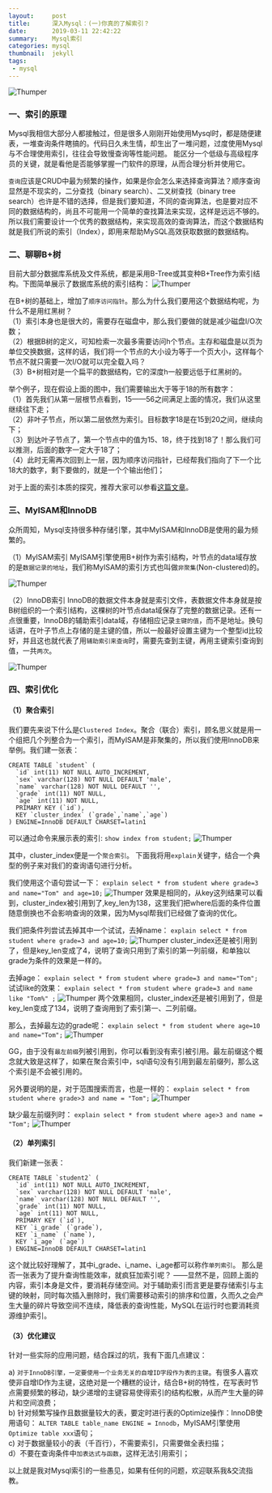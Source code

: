 ```yaml
---
layout:     post
title:      深入Mysql：(一)你真的了解索引？
date:       2019-03-11 22:42:22
summary:    Mysql索引
categories: mysql
thumbnail:  jekyll
tags:
 - mysql
---
```


![Thumper](https://www.fengweishang.com/wp-content/uploads/2019/01/mysql-sysnc-2.jpg) 

### 一、索引的原理 
Mysql我相信大部分人都接触过，但是很多人刚刚开始使用Mysql时，都是随便建表，一堆查询条件瞎搞的。代码日久未生情，却生出了一堆问题，过度使用Mysql与不合理使用索引，往往会导致慢查询等性能问题。 能区分一个低级与高级程序员的关键，就是看他是否能够掌握一门软件的原理，从而合理分析并使用它。

`查询`应该是CRUD中最为频繁的操作，如果是你会怎么来选择查询算法？顺序查询显然是不现实的，二分查找（binary search）、二叉树查找（binary tree search）也许是不错的选择，但是我们要知道，不同的查询算法，也是要对应不同的数据结构的，尚且不可能用一个简单的查找算法来实现，这样是远远不够的。 
所以我们需要设计一个优秀的数据结构，来实现高效的查询算法，而这个数据结构就是我们所说的索引（Index），即用来帮助MySQL高效获取数据的数据结构。

### 二、聊聊B+树 
目前大部分数据库系统及文件系统，都是采用B-Tree或其变种B+Tree作为索引结构。下图简单展示了数据库系统的索引结构：
![Thumper](http://ww1.sinaimg.cn/large/afce444dgy1g0z3g9fv5bj20dq05z0t1.jpg)

在B+树的基础上，增加了`顺序访问指针`。那么为什么我们要用这个数据结构呢，为什么不是用红黑树？  
（1）索引本身也是很大的，需要存在磁盘中，那么我们要做的就是减少磁盘I/O次数；  
（2）根据B树的定义，可知检索一次最多需要访问h个节点。主存和磁盘是以页为单位交换数据，这样的话，我们将一个节点的大小设为等于一个页大小，这样每个节点不就只需要一次I/O就可以完全载入吗？  
（3）B+树相对是一个扁平的数据结构，它的深度h一般要远低于红黑树的。  

举个例子，现在假设上面的图中，我们需要输出大于等于18的所有数字：  
（1）首先我们从第一层根节点看到，15——56之间满足上面的情况，我们从这里继续往下走；  
（2）非叶子节点，所以第二层依然为索引。目标数字18是在15到20之间，继续向下；  
（3）到达叶子节点了，第一个节点中的值为15、18，终于找到18了！那么我们可以推测，后面的数字一定大于18了；  
（4）此时无需再次回到上一层，因为顺序访问指针，已经帮我们指向了下一个比18大的数字，剩下要做的，就是一个个输出他们；  

对于上面的索引本质的探究，推荐大家可以参看[这篇文章][1]。

### 三、MyISAM和InnoDB 

众所周知，Mysql支持很多种存储引擎，其中MyISAM和InnoDB是使用的最为频繁的。

[1]: http://blog.codinglabs.org/articles/theory-of-mysql-index.html

（1）MyISAM索引 
MyISAM引擎使用B+树作为索引结构，叶节点的data域存放的是`数据记录的地址`，我们称MyISAM的索引方式也叫做`非聚集`(Non-clustered)的。

![Thumper](http://ww1.sinaimg.cn/large/afce444dgy1g0z4rlukopj20j80e43yy.jpg)

（2）InnoDB索引 
InnoDB的数据文件本身就是索引文件，表数据文件本身就是按B树组织的一个索引结构，这棵树的叶节点data域保存了完整的数据记录。还有一点很重要，InnoDB的辅助索引data域，存储相应记录`主键的值`，而不是地址。换句话讲，在叶子节点上存储的是主键的值，所以一般最好设置主键为一个整型id比较好，并且这也就代表了用`辅助索引来查询`时，需要先查到主键，再用主键索引查询到值，一共`两次`。

![Thumper](http://ww1.sinaimg.cn/large/afce444dgy1g0z53lfhr6j20d806n0t5.jpg)

### 四、索引优化 
#### （1）聚合索引 
我们要先来说下什么是`Clustered Index`。聚合（联合）索引，顾名思义就是用一个组把几个列整合为一个索引，而MyISAM是非聚集的，所以我们使用InnoDB来举例。我们建一张表：
```
CREATE TABLE `student` (
  `id` int(11) NOT NULL AUTO_INCREMENT,
  `sex` varchar(128) NOT NULL DEFAULT 'male',
  `name` varchar(128) NOT NULL DEFAULT '',
  `grade` int(11) NOT NULL,
  `age` int(11) NOT NULL,
  PRIMARY KEY (`id`),
  KEY `cluster_index` (`grade`,`name`,`age`)
) ENGINE=InnoDB DEFAULT CHARSET=latin1
```

可以通过命令来展示表的索引:
```show index from student;```
![Thumper](http://ww1.sinaimg.cn/large/afce444dgy1g108dch29lj219104dq33.jpg)

其中，cluster_index便是一个`聚合索引`。 
下面我将用`explain`关键字，结合一个典型的例子来对我们的查询语句进行分析。 

我们使用这个语句尝试一下： 
```explain select * from student where grade=3 and name="Tom" and age=10;```
![Thumper](http://ww1.sinaimg.cn/large/afce444dgy1g107z1m6w3j211102rt8m.jpg)
效果是相同的，从key这列结果可以看到，cluster_index被引用到了,key_len为138，这里我们把where后面的条件位置随意倒换也不会影响查询的效果，因为Mysql帮我们已经做了查询的优化。 

我们把条件列尝试去掉其中一个试试，去掉name：
```explain select * from student where grade=3 and age=10;```
![Thumper](http://ww1.sinaimg.cn/large/afce444dgy1g1087up8b6j20xp02rdfq.jpg)
cluster_index还是被引用到了，但是key_len变成了4，说明了查询只用到了索引的第一列前缀，和单独以grade为条件的效果是一样的。

去掉age：
```explain select * from student where grade=3 and name="Tom";```
试试like的效果：
```explain select * from student where grade=3 and name like "Tom%" ;```
![Thumper](http://ww1.sinaimg.cn/large/afce444dgy1g108dy91f2j20z602mjra.jpg)
两个效果相同，cluster_index还是被引用到了，但是key_len变成了134，说明了查询用到了索引第一、二列前缀。

那么，去掉最左边的grade呢：
```explain select * from student where age=10 and name="Tom";```
![Thumper](http://ww1.sinaimg.cn/large/afce444dgy1g108l7mxjaj20rw02sq2t.jpg)

GG，由于没有`最左前缀`列被引用到，你可以看到没有索引被引用。最左前缀这个概念就大致是这样了，如果在聚合索引中，sql语句没有引用到最左前缀列，那么这个索引是不会被引用的。

另外要说明的是，对于范围搜索而言，也是一样的：
```explain select * from student where grade>3 and name = "Tom";```
![Thumper](http://ww1.sinaimg.cn/large/afce444dgy1g108wr8aoyj20xm02sjra.jpg)

缺少最左前缀列时：
```explain select * from student where age>3 and name = "Tom";```
![Thumper](http://ww1.sinaimg.cn/large/afce444dgy1g108x6sy5cj20s602sq2t.jpg)


#### （2）单列索引 

我们新建一张表： 

```
CREATE TABLE `student2` (
  `id` int(11) NOT NULL AUTO_INCREMENT,
  `sex` varchar(128) NOT NULL DEFAULT 'male',
  `name` varchar(128) NOT NULL DEFAULT '',
  `grade` int(11) NOT NULL,
  `age` int(11) NOT NULL,
  PRIMARY KEY (`id`),
  KEY `i_grade` (`grade`),
  KEY `i_name` (`name`),
  KEY `i_age` (`age`)
) ENGINE=InnoDB DEFAULT CHARSET=latin1
```

这个就比较好理解了，其中i_grade、i_name、i_age都可以称作`单列索引`。 
那么是否一张表为了提升查询性能效率，就疯狂加索引呢？ ——显然不是，回顾上面的内容，索引本身是文件，要消耗存储空间。对于辅助索引而言更是要存储索引与主键的映射，同时每次插入删除时，我们需要移动索引的排序和位置，久而久之会产生大量的碎片导致空间不连续，降低表的查询性能，MySQL在运行时也要消耗资源维护索引。 

#### （3）优化建议 
针对一些实际的应用问题，结合踩过的坑，我有下面几点建议： 

a) `对于InnoDB引擎，一定要使用一个业务无关的自增ID字段作为表的主键`。有很多人喜欢使非自增ID作为主键，这绝对是一个糟糕的设计，结合B+树的特性，在写表时节点需要频繁的移动，缺少递增的主键容易使得索引的结构松散，从而产生大量的碎片和空间浪费；   
b) 针对频繁写操作且数据量较大的表，要定时进行表的Optimize操作：InnoDB使用语句： `ALTER TABLE table_name ENGINE = Innodb`，MyISAM引擎使用`Optimize table xxx`语句；  
c) 对于数据量较小的表（千百行），不需要索引，只需要做全表扫描；  
d）不要在查询条件中`加表达式与函数`，这样无法引用索引；  

以上就是我对Mysql索引的一些愚见，如果有任何的问题，欢迎联系我&交流指教。